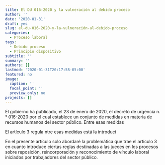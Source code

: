 ```yaml
---
title: El DU 016-2020 y la vulneración al debido proceso
author: ''
date: '2020-01-31'
draft: yes
slug: el-du-016-2020-y-la-vulneración-al-debido-proceso
categories:
  - Proceso laboral
tags:
  - Debido proceso
  - Principio dispositivo
subtitle: ''
summary: ''
authors: []
lastmod: '2020-01-31T20:17:58-05:00'
featured: no
image:
  caption: ''
  focal_point: ''
  preview_only: no
projects: []
---
```


El gobierno ha publicado, el 23 de enero de 2020, el decreto de urgencia n.° 016-2020 por el cual establece un conjunto de medidas en materia de recursos humanos del sector público. Entre esas medidas 

El artículo 3 regula 
ntre esas medidas está la introduci

En el presente artículo solo abordaré la problemática que trae el artículo 3 en cuanto introduce ciertas reglas destinadas a las jueces en los procesos sobre reposición, reincorporación y reconocimiento de vínculo laboral iniciados por trabajadores del sector público.

